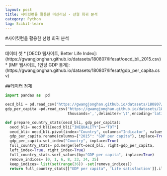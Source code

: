 ```yaml
---
layout: post
title: 사이킷런을 활용한 머신러닝 - 선형 회귀 분석
category: Python
tag: Scikit-learn
---
```


#사이킷런을 활용한 선형 회귀 분석
<hr/>
<div class="message">
데이터 셋
  * [OECD 웹사이트, Better Life Index]: (https://gwangjonghan.github.io/datasets/180807/lifesat/oecd_bli_2015.csv)
  * [IMF 웹사이트, 1인당 GDP 통계]: (https://gwangjonghan.github.io/datasets/180807/lifesat/gdp_per_capita.csv)
</div>

##데이터 정제
```python
import pandas as  pd

oecd_bli = pd.read_csv("https://gwangjonghan.github.io/datasets/180807/lifesat/oecd_bli_2015.csv",thousands=",")
gdp_per_capita =pd.read_csv("https://gwangjonghan.github.io/datasets/180807/lifesat/gdp_per_capita.csv",
                            thousands=',',delimiter='\t',encoding='latin1', na_values="n/a")```
```

```python
def prepare_country_stats(oecd_bli, gdp_per_capita):
  oecd_bli= oecd_bli[oecd_bli["INEQUALITY"]=="TOT"]
  oecd_bli= oecd_bli.pivot(index="Country", columns="Indicator", values="Value")
  gdp_per_capita.rename(columns={"2015": "GDP per capita"}, inplace=True)
  gdp_per_capita.set_index("Country", inplace=True)
  full_country_stats= pd.merge(left=oecd_bli, right=gdp_per_capita,
  left_index=True, right_index=True)
  full_country_stats.sort_values(by="GDP per capita", inplace=True)
  remove_indices= [0, 1, 6, 8, 33, 34, 35]
  keep_indices= list(set(range(36)) -set(remove_indices))
  return full_country_stats[["GDP per capita", 'Life satisfaction']].iloc[keep_indices]
```